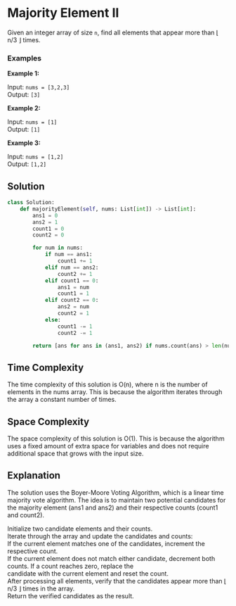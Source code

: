 # Majority Element II

Given an integer array of size `n`, find all elements that appear more than ⌊ n/3 ⌋ times.

### Examples

**Example 1:**

Input: `nums = [3,2,3]`  
Output: `[3]`

**Example 2:**

Input: `nums = [1]`  
Output: `[1]`

**Example 3:**

Input: `nums = [1,2]`  
Output: `[1,2]`

## Solution

```python
class Solution:
    def majorityElement(self, nums: List[int]) -> List[int]:
        ans1 = 0
        ans2 = 1
        count1 = 0
        count2 = 0

        for num in nums:
            if num == ans1:
                count1 += 1
            elif num == ans2:
                count2 += 1
            elif count1 == 0:
                ans1 = num
                count1 = 1
            elif count2 == 0:
                ans2 = num
                count2 = 1
            else:
                count1 -= 1
                count2 -= 1

        return [ans for ans in (ans1, ans2) if nums.count(ans) > len(nums) // 3]
```
<h2>Time Complexity</h2>

The time complexity of this solution is O(n), where n is the number of elements in the nums array. This is because the algorithm iterates through the array a constant number of times.

<h2>Space Complexity</h2>

The space complexity of this solution is O(1). This is because the algorithm uses a fixed amount of extra space for variables and does not require additional space that grows with the input size.

<h2>Explanation</h2>

The solution uses the Boyer-Moore Voting Algorithm, which is a linear time majority vote algorithm. The idea is to maintain two potential candidates for the majority element (ans1 and ans2) and their respective counts (count1 and count2).<br>

Initialize two candidate elements and their counts.<br>
Iterate through the array and update the candidates and counts:<br>
If the current element matches one of the candidates, increment the respective count.<br>
If the current element does not match either candidate, decrement both counts. If a count reaches zero, replace the <br>candidate with the current element and reset the count.<br>
After processing all elements, verify that the candidates appear more than ⌊ n/3 ⌋ times in the array.<br>
Return the verified candidates as the result.